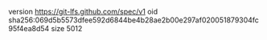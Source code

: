version https://git-lfs.github.com/spec/v1
oid sha256:069d5b5573dfee592d6844be4b28ae2b00e297af020051879304fc95f4ea8d54
size 5012

